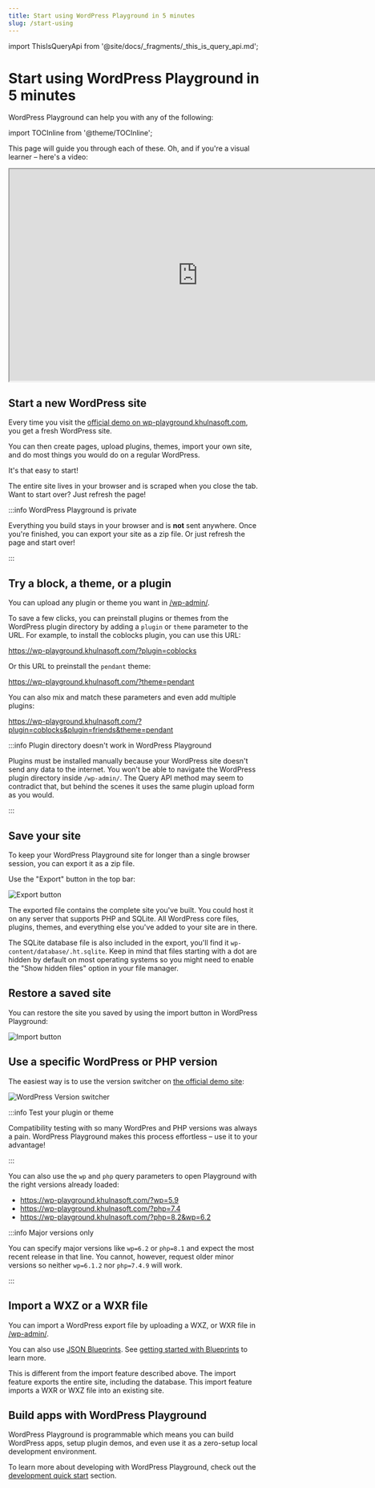 ```yaml
---
title: Start using WordPress Playground in 5 minutes
slug: /start-using
---
```


import ThisIsQueryApi from '@site/docs/\_fragments/\_this_is_query_api.md';

# Start using WordPress Playground in 5 minutes

WordPress Playground can help you with any of the following:

import TOCInline from '@theme/TOCInline';

<TOCInline toc={toc} />

This page will guide you through each of these. Oh, and if you're a visual learner – here's a video:

<iframe width="752" height="423.2" title="Getting started with WordPress Playground" src="https://video.wordpress.com/v/3UBIXJ9S?autoPlay=false&amp;height=1080&amp;width=1920&amp;fill=true" class="editor-media-modal-detail__preview is-video"></iframe>

## Start a new WordPress site

Every time you visit the [official demo on wp-playground.khulnasoft.com](https://wp-playground.khulnasoft.com/), you get a fresh WordPress site.

You can then create pages, upload plugins, themes, import your own site, and do most things you would do on a regular WordPress.

It's that easy to start!

The entire site lives in your browser and is scraped when you close the tab. Want to start over? Just refresh the page!

:::info WordPress Playground is private

Everything you build stays in your browser and is **not** sent anywhere. Once you're finished, you can export your site as a zip file. Or just refresh the page and start over!

:::

## Try a block, a theme, or a plugin

You can upload any plugin or theme you want in [/wp-admin/](https://wp-playground.khulnasoft.com/?url=/wp-admin/).

To save a few clicks, you can preinstall plugins or themes from the WordPress plugin directory by adding a `plugin` or `theme` parameter to the URL. For example, to install the coblocks plugin, you can use this URL:

https://wp-playground.khulnasoft.com/?plugin=coblocks

Or this URL to preinstall the `pendant` theme:

https://wp-playground.khulnasoft.com/?theme=pendant

You can also mix and match these parameters and even add multiple plugins:

https://wp-playground.khulnasoft.com/?plugin=coblocks&plugin=friends&theme=pendant

<ThisIsQueryApi />

:::info Plugin directory doesn't work in WordPress Playground

Plugins must be installed manually because your WordPress site doesn't send any data to the internet. You won't be able to navigate the WordPress plugin directory inside `/wp-admin/`. The Query API method may seem to contradict that, but behind the scenes it uses the same plugin upload form as you would.

:::

## Save your site

To keep your WordPress Playground site for longer than a single browser session, you can export it as a zip file.

Use the "Export" button in the top bar:

![Export button](@site/static/img/export-button.png)

The exported file contains the complete site you've built. You could host it on any server that supports PHP and SQLite. All WordPress core files, plugins, themes, and everything else you've added to your site are in there.

The SQLite database file is also included in the export, you'll find it `wp-content/database/.ht.sqlite`. Keep in mind that files starting with a dot are hidden by default on most operating systems so you might need to enable the "Show hidden files" option in your file manager.

## Restore a saved site

You can restore the site you saved by using the import button in WordPress Playground:

![Import button](@site/static/img/import-button.png)

## Use a specific WordPress or PHP version

The easiest way is to use the version switcher on [the official demo site](https://wp-playground.khulnasoft.com/):

![WordPress Version switcher](@site/static/img/wp-version-switcher.png)

:::info Test your plugin or theme

Compatibility testing with so many WordPres and PHP versions was always a pain. WordPress Playground makes this process effortless – use it to your advantage!

:::

You can also use the `wp` and `php` query parameters to open Playground with the right versions already loaded:

-   https://wp-playground.khulnasoft.com/?wp=5.9
-   https://wp-playground.khulnasoft.com/?php=7.4
-   https://wp-playground.khulnasoft.com/?php=8.2&wp=6.2

<ThisIsQueryApi />

:::info Major versions only

You can specify major versions like `wp=6.2` or `php=8.1` and expect the most recent release in that line. You cannot, however, request older minor versions so neither `wp=6.1.2` nor `php=7.4.9` will work.

:::

## Import a WXZ or a WXR file

You can import a WordPress export file by uploading a WXZ, or WXR file in [/wp-admin/](https://wp-playground.khulnasoft.com/wp-admin/).

You can also use [JSON Blueprints](../09-blueprints-api/01-index.md). See [getting started with Blueprints](../09-blueprints-api/01-index.md) to learn more.

This is different from the import feature described above. The import feature exports the entire site, including the database. This import feature imports a WXR or WXZ file into an existing site.

## Build apps with WordPress Playground

WordPress Playground is programmable which means you can build WordPress apps, setup plugin demos, and even use it as a zero-setup local development environment.

To learn more about developing with WordPress Playground, check out the [development quick start](../03-build-an-app/01-index.md) section.
